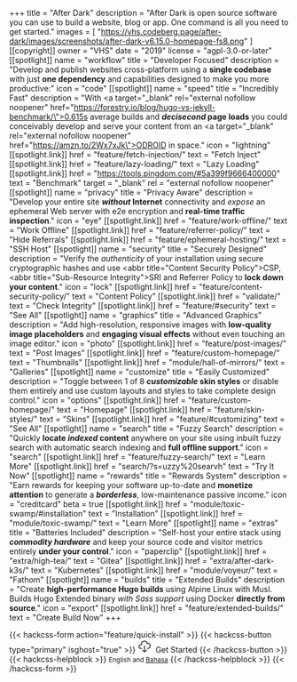 +++
title = "After Dark"
description = "After Dark is open source software you can use to build a website, blog or app. One command is all you need to get started."
images = [
  "https://vhs.codeberg.page/after-dark/images/screenshots/after-dark-v6.15.0-homepage-fs8.png"
]
[[copyright]]
  owner = "VHS"
  date = "2019"
  license = "agpl-3.0-or-later"
[[spotlight]]
  name = "workflow"
  title = "Developer Focused"
  description = "Develop and publish websites cross-platform using a <strong>single codebase</strong> with just <strong>one dependency</strong> and capabilities designed to make you more productive:"
  icon = "code"
[[spotlight]]
  name = "speed"
  title = "Incredibly Fast"
  description = "With <a target=\"_blank\" rel=\"external nofollow noopener\" href=\"https://forestry.io/blog/hugo-vs-jekyll-benchmark/\">0.615s average</a> builds and <strong><i>decisecond</i> page loads</strong> you could conceivably develop and serve your content from an <a target=\"_blank\" rel=\"external nofollow noopener\" href=\"https://amzn.to/2Wx7xJk\">ODROID</a> in space."
  icon = "lightning"
  [[spotlight.link]]
    href = "feature/fetch-injection/"
    text = "Fetch Inject"
  [[spotlight.link]]
    href = "feature/lazy-loading/"
    text = "Lazy Loading"
  [[spotlight.link]]
    href = "https://tools.pingdom.com/#5a399f9666400000"
    text = "Benchmark"
    target = "_blank"
    rel = "external nofollow noopener"
[[spotlight]]
  name = "privacy"
  title = "Privacy Aware"
  description = "Develop your entire site <strong><i>without</i> Internet</strong> connectivity and <i>expose</i> an ephemeral Web server with e2e encryption and <strong>real-time traffic inspection</strong>."
  icon = "eye"
  [[spotlight.link]]
    href = "feature/work-offline/"
    text = "Work Offline"
  [[spotlight.link]]
    href = "feature/referrer-policy/"
    text = "Hide Referrals"
  [[spotlight.link]]
    href = "feature/ephemeral-hosting/"
    text = "SSH Host"
[[spotlight]]
  name = "security"
  title = "Securely Designed"
  description = "Verify the <i>authenticity</i> of your installation using secure cryptographic hashes and use <abbr title=\"Content Security Policy\">CSP</abbr>, <abbr title=\"Sub-Resource Integrity\">SRI</abbr> and Referrer Policy to <strong>lock down your content</strong>."
  icon = "lock"
  [[spotlight.link]]
    href = "feature/content-security-policy/"
    text = "Content Policy"
  [[spotlight.link]]
    href = "validate/"
    text = "Check Integrity"
  [[spotlight.link]]
    href = "feature/#security"
    text = "See All"
[[spotlight]]
  name = "graphics"
  title = "Advanced Graphics"
  description = "Add high-resolution, responsive images with <strong>low-quality image placeholders</strong> and <strong>engaging visual effects</strong> without even touching an image editor."
  icon = "photo"
  [[spotlight.link]]
    href = "feature/post-images/"
    text = "Post Images"
  [[spotlight.link]]
    href = "feature/custom-homepage/"
    text = "Thumbnails"
  [[spotlight.link]]
    href = "module/hall-of-mirrors/"
    text = "Galleries"
[[spotlight]]
  name = "customize"
  title = "Easily Customized"
  description = "Toggle between 1 of 8 <strong><i>customizable</i> skin styles</strong> or disable them entirely and use custom layouts and styles to take complete design control."
  icon = "options"
  [[spotlight.link]]
    href = "feature/custom-homepage/"
    text = "Homepage"
  [[spotlight.link]]
    href = "feature/skin-styles/"
    text = "Skins"
  [[spotlight.link]]
    href = "feature/#customizing"
    text = "See All"
[[spotlight]]
  name = "search"
  title = "Fuzzy Search"
  description = "Quickly <strong>locate <i>indexed</i> content</strong> anywhere on your site using inbuilt fuzzy search with automatic search indexing and <strong>full offline support</strong>."
  icon = "search"
  [[spotlight.link]]
    href = "feature/fuzzy-search/"
    text = "Learn More"
  [[spotlight.link]]
    href = "search/?s=uzzy%20searvh"
    text = "Try It Now"
[[spotlight]]
  name = "rewards"
  title = "Rewards System"
  description = "Earn rewards for keeping your software up-to-date and <strong>monetize attention</strong> to generate a <strong><i>borderless</i></strong>, low-maintenance passive income."
  icon = "creditcard"
  beta = true
  [[spotlight.link]]
    href = "module/toxic-swamp/#installation"
    text = "Installation"
  [[spotlight.link]]
    href = "module/toxic-swamp/"
    text = "Learn More"
[[spotlight]]
  name = "extras"
  title = "Batteries Included"
  description = "Self-host your entire stack using <strong><i>commodity hardware</i></strong> and keep your source code and visitor metrics entirely <strong>under your control</strong>."
  icon = "paperclip"
  [[spotlight.link]]
    href = "extra/high-tea/"
    text = "Gitea"
  [[spotlight.link]]
    href = "extra/after-dark-k3s/"
    text = "Kubernetes"
  [[spotlight.link]]
    href = "module/voyeur/"
    text = "Fathom"
[[spotlight]]
  name = "builds"
  title = "Extended Builds"
  description = "Create **high-performance Hugo builds** using Alpine Linux with Musl. Builds Hugo Extended binary <i>with Sass support</i> using Docker **directly from source**."
  icon = "export"
  [[spotlight.link]]
    href = "feature/extended-builds/"
    text = "Create Build Now"
+++

{{< hackcss-form action="feature/quick-install" >}}
  {{< hackcss-button type="primary" isghost="true" >}}
    <svg class="i-download" viewBox="0 0 32 32" width="24" height="24" fill="none" stroke="currentcolor" stroke-linecap="round" stroke-linejoin="round" stroke-width="2">
      <path d="M9 22 C0 23 1 12 9 13 6 2 23 2 22 10 32 7 32 23 23 22 M11 26 L16 30 21 26 M16 16 L16 30"></path>
    </svg>&nbsp;&nbsp;Get Started
  {{< /hackcss-button >}}
  {{< hackcss-helpblock >}}
    <small>English and <a href="id/feature/quick-install">Bahasa</a></small>
  {{< /hackcss-helpblock >}}
{{< /hackcss-form >}}
